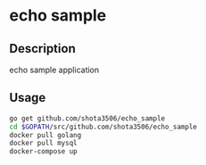 # echo sample

## Description
echo sample application

## Usage
```Bash
go get github.com/shota3506/echo_sample
cd $GOPATH/src/github.com/shota3506/echo_sample
docker pull golang
docker pull mysql
docker-compose up
```